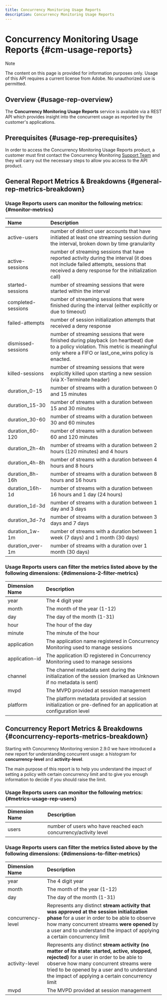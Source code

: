 ```yaml
---
title: Concurrency Monitoring Usage Reports
description: Concurrency Monitoring Usage Reports
---
```


# Concurrency Monitoring Usage Reports {#cm-usage-reports}

>[!NOTE]
>
>The content on this page is provided for information purposes only. Usage of this API requires a current license from Adobe. No unauthorized use is permitted.



## Overview {#usage-rep-overview}

The **Concurrency Monitoring Usage Reports** service is available via a REST API which provides insight into the concurrent usage as reported by the customer's applications.

## Prerequisites {#usage-rep-prerequisites}

In order to access the Concurrency Monitoring Usage Reports product, a customer must first contact the Concurrency Monitoring [Support Team](mailto:tve-support@adobe.com) and they will carry out the necessary steps to allow you access to the API product.

## General Report Metrics & Breakdowns {#general-rep-metrics-breakdown}

### Usage Reports users can monitor the following metrics:{#monitor-metrics}

| Name | Description |
|:---|:---|
| active-users       | number of distinct user accounts that have initiated at least one streaming session during the interval, broken down by time granularity                                                  |
| active-sessions    | number of streaming sessions that have reported activity during the interval (it does not include failed attempts, sessions that received a deny response for the initialization call)    |
| started-sessions   | number of streaming sessions that were started within the interval                                                                                                                        |
| completed-sessions | number of streaming sessions that were finished during the interval (either explicitly or due to timeout)                                                                                 |
| failed-attempts    | number of session initialization attempts that received a deny response                                                                                                                   |
| dismissed-sessions | number of streaming sessions that were finished during playback (on heartbeat) due to a policy violation. This metric is meaningful only where a FIFO or last_one_wins policy is enacted. |
| killed-sessions    | number of streaming sessions that were explicitly killed upon starting a new session (via X-Terminate header)                                                                             |
| duration_0-15      | number of streams with a duration between 0 and 15 minutes                                                                                                                                |
| duration_15-30     | number of streams with a duration between 15 and 30 minutes                                                                                                                               |
| duration_30-60     | number of streams with a duration between 30 and 60 minutes                                                                                                                               |
| duration_60-120    | number of streams with a duration between 60 and 120 minutes                                                                                                                              |
| duration_2h-4h     | number of streams with a duration between 2 hours (120 minutes) and 4 hours                                                                                                               |
| duration_4h-8h     | number of streams with a duration between 4 hours and 8 hours                                                                                                                             |
| duration_8h-16h    | number of streams with a duration between 8 hours and 16 hours                                                                                                                            |
| duration_16h-1d    | number of streams with a duration between 16 hours and 1 day (24 hours)                                                                                                                   |
| duration_1d-3d     | number of streams with a duration between 1 day and 3 days                                                                                                                                |
| duration_3d-7d     | number of streams with a duration between 3 days and 7 days                                                                                                                               |
| duration_1w-1m     | number of streams with a duration between 1 week (7 days) and 1 month (30 days)                                                                                                           |
| duration_over-1m   | number of streams with a duration over 1 month (30 days)                                                                                                                                  |

### Usage Reports users can filter the metrics listed above by the following dimensions: {#dimensions-2-filter-metrics}

| Dimension Name |                                                     Description                                                   |
|:---|:---|
| year           | The 4 digit year                                                                                                  |
| month          | The month of the year (1-12)                                                                                      |
| day            | The day of the month (1-31)                                                                                       |
| hour           | The hour of the day                                                                                               |
| minute         | The minute of the hour                                                                                            |
| application    | The application name registered in Concurrency Monitoring used to manage sessions                                 |
| application-id | The application ID registered in Concurrency Monitoring used to manage sessions                                   |
| channel        | The channel metadata sent during the initialization of the session (marked as Unknown if no metadata is sent)     |
| mvpd           | The MVPD provided at session management                                                                           |
| platform       | The platform metadata provided at session initialization or pre-defined for an application at configuration level |

## Concurrency Report Metrics & Breakdowns {#concurrency-reports-metrics-breakdown}

Starting with Concurrency Monitoring version 2.9.0 we have introduced a new report for understanding concurrent usage: a histogram for **concurrency-level** and **activity-level**. 

The main purpose of this report is to help you understand the impact of setting a policy with certain concurrency limit and to give you enough information to decide if you should raise the limit.

### Usage Reports users can monitor the following metrics: {#metrics-usage-rep-users}

|  Dimension Name |                            Description                           |
|:---|:---|
| users           | number of users who have reached each concurrency/activity level |

### Usage Reports users can filter the metrics listed above by the following dimensions: {#dimensions-to-filter-metrics}

| Dimension Name  | Description |
|:---|:---|
| year              | The 4 digit year                                                                                                                                                                                                                                                                  |
| month             | The month of the year (1-12)                                                                                                                                                                                                                                                      |
| day               | The day of the month (1-31)                                                                                                                                                                                                                                                       |
| concurrency-level | Represents any distinct **stream activity that was approved at the session initialization phase** for a user in order to be able to observe how many concurrent streams **were opened** by a user and to understand the impact of applying a certain concurrency limit                    |
| activity-level    | Represents any distinct **stream activity (no matter of its state: started, active, stopped, rejected)** for a user in order to be able to observe how many concurrent streams were tried to be opened by a user and to understand the impact of applying a certain concurrency limit |
| mvpd              | The MVPD provided at session management                                                                                                                                                                                                                                           |